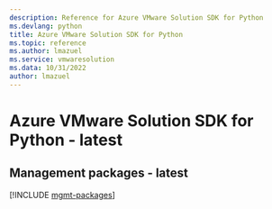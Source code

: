 ```yaml
---
description: Reference for Azure VMware Solution SDK for Python
ms.devlang: python
title: Azure VMware Solution SDK for Python
ms.topic: reference
ms.author: lmazuel
ms.service: vmwaresolution
ms.data: 10/31/2022
author: lmazuel
---
```

# Azure VMware Solution SDK for Python - latest

## Management packages - latest
[!INCLUDE [mgmt-packages](vmware-solution-mgmt-index.md)]